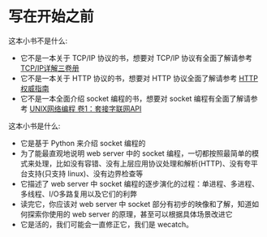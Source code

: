 # 写在开始之前

这本小书不是什么:

- 它不是一本关于 TCP/IP 协议的书，想要对 TCP/IP 协议有全面了解请参考 [TCP/IP详解三卷册](https://book.douban.com/series/12438)
- 它不是一本关于 HTTP 协议的书，想要对 HTTP 协议全面了解请参考 [HTTP权威指南](https://book.douban.com/subject/10746113/)
- 它不是一本全面介绍 socket 编程的书，想要对 socket 编程有全面了解请参考 [UNIX网络编程 卷1：套接字联网API](https://book.douban.com/subject/4859464/)

这本小书是什么:

- 它是基于 Python 来介绍 socket 编程的
- 为了能最直观地说明 web server 中的 socket 编程，一切都按照最简单的模式来处理，比如没有容错、没有上层应用协议处理和解析(HTTP)、没有夸平台支持(只支持 linux)、没有边界检查等
- 它描述了 web server 中 socket 编程的逐步演化的过程：单进程、多进程、多线程、I/O多路复用以及它们的利弊
- 读完它，你应该对 web server 中 socket 部分有初步的映像和了解，知道如何探索你使用的 web server 的原理，甚至可以根据具体场景改进它
- 它是活的，我们可能会一直修正它，我们是 wecatch。
